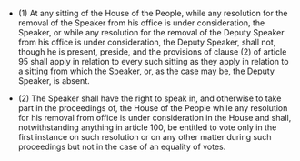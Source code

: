 - (1) At any sitting of the House of the People, while any resolution for the removal of the Speaker from his office is under consideration, the Speaker, or while any resolution for the removal of the Deputy Speaker from his office is under consideration, the Deputy Speaker, shall not, though he is present, preside, and the provisions of clause (2) of article 95 shall apply in relation to every such sitting as they apply in relation to a sitting from which the Speaker, or, as the case may be, the Deputy Speaker, is absent.

- (2) The Speaker shall have the right to speak in, and otherwise to take part in the proceedings of, the House of the People while any resolution for his removal from office is under consideration in the House and shall, notwithstanding anything in article 100, be entitled to vote only in the first instance on such resolution or on any other matter during such proceedings but not in the case of an equality of votes.